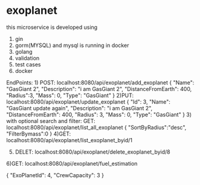 # exoplanet
this microservice is developed using
1) gin
2) gorm(MYSQL) and mysql is running in docker
3) golang
4) validation
5) test cases
6) docker

EndPoints:
1)
POST: localhost:8080/api/exoplanet/add_exoplanet
{
    "Name": "GasGiant 2",
    "Description": "i am GasGiant 2",
    "DistanceFromEarth": 400,
    "Radius":3,
    "Mass": 0,
    "Type": "GasGiant"
}
2)PUT: localhost:8080/api/exoplanet/update_exoplanet
{
    "Id": 3,
    "Name": "GasGiant update again",
    "Description": "i am GasGiant 2",
    "DistanceFromEarth": 400,
    "Radius": 3,
    "Mass": 0,
    "Type": "GasGiant"
}
3) with optional search and filter: GET: localhost:8080/api/exoplanet/list_all_exoplanet
{
    "SortByRadius":"desc",
    "FilterBymass":0
}
4)GET: localhost:8080/api/exoplanet/list_exoplanet_byid/1

5) DELET: localhost:8080/api/exoplanet/delete_exoplanet_byid/8

6)GET: localhost:8080/api/exoplanet/fuel_estimation

{
    "ExoPlanetId": 4,
    "CrewCapacity": 3
}